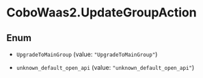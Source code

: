 # CoboWaas2.UpdateGroupAction

## Enum


* `UpgradeToMainGroup` (value: `"UpgradeToMainGroup"`)

* `unknown_default_open_api` (value: `"unknown_default_open_api"`)


